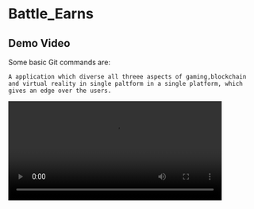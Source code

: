 # Battle_Earns


## Demo Video
Some basic Git commands are:
```
A application which diverse all threee aspects of gaming,blockchain and virtual reality in single paltform in a single platform, which gives an edge over the users.
```
<video width="430" height="200" src="https://github.com/AvinashIT/Battle_Earns/assets/84435338/d89fca1d-487b-4fbf-8661-4ae46d8cc15d"></video>


